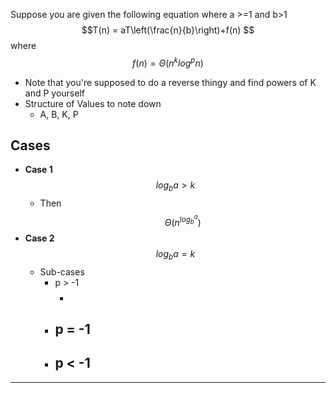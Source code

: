 Suppose you are given the following equation where a >=1 and b>1$$T(n) = aT\left(\frac{n}{b}\right)+f(n) $$ where $$f(n)=Θ(n^klog^pn)$$
- Note that you're supposed to do a reverse thingy and find powers of K and P yourself
- Structure of Values to note down
	- A, B, K, P

## Cases
- **Case 1** $$log_{b}a>k$$
	- Then $$Θ(n^{log_{b}^{a}})$$
- **Case 2** $$log_{b}a=k$$
	- Sub-cases
		- p > -1
			- $$$$
		- p = -1
			- 
		- p < -1
			- 



---
